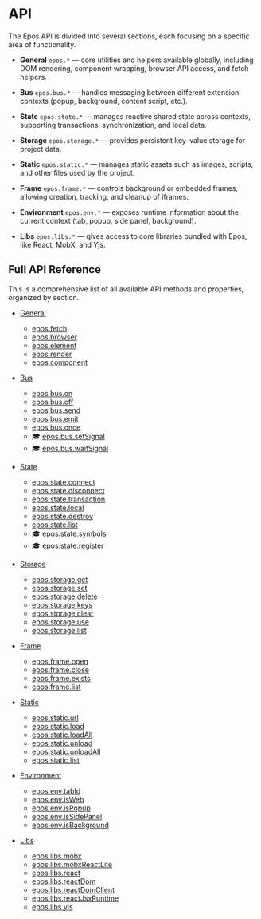 # API

The Epos API is divided into several sections, each focusing on a specific area of functionality.

- **General** `epos.*` — core utilities and helpers available globally, including DOM rendering, component wrapping, browser API access, and fetch helpers.

- **Bus** `epos.bus.*` — handles messaging between different extension contexts (popup, background, content script, etc.).

- **State** `epos.state.*` — manages reactive shared state across contexts, supporting transactions, synchronization, and local data.

- **Storage** `epos.storage.*` — provides persistent key–value storage for project data.

- **Static** `epos.static.*` — manages static assets such as images, scripts, and other files used by the project.

- **Frame** `epos.frame.*` — controls background or embedded frames, allowing creation, tracking, and cleanup of iframes.

- **Environment** `epos.env.*` — exposes runtime information about the current context (tab, popup, side panel, background).

- **Libs** `epos.libs.*` — gives access to core libraries bundled with Epos, like React, MobX, and Yjs.

## Full API Reference

This is a comprehensive list of all available API methods and properties, organized by section.

- [General](/docs/api-general)
  - [epos.fetch](/docs/api-general#epos-fetch)
  - [epos.browser](/docs/api-general#epos-browser)
  - [epos.element](/docs/api-general#epos-element)
  - [epos.render](/docs/api-general#epos-render)
  - [epos.component](/docs/api-general#epos-component)

- [Bus](/docs/api-bus)
  - [epos.bus.on](/docs/api-bus#epos-bus-on)
  - [epos.bus.off](/docs/api-bus#epos-bus-off)
  - [epos.bus.send](/docs/api-bus#epos-bus-send)
  - [epos.bus.emit](/docs/api-bus#epos-bus-emit)
  - [epos.bus.once](/docs/api-bus#epos-bus-once)
  - 🎓 [epos.bus.setSignal](/docs/api-bus#epos-bus-setSignal)
  - 🎓 [epos.bus.waitSignal](/docs/api-bus#epos-bus-waitSignal)

- [State](/docs/api-state)
  - [epos.state.connect](/docs/api-state#epos-state-connect)
  - [epos.state.disconnect](/docs/api-state#epos-state-disconnect)
  - [epos.state.transaction](/docs/api-state#epos-state-transaction)
  - [epos.state.local](/docs/api-state#epos-state-local)
  - [epos.state.destroy](/docs/api-state#epos-state-destroy)
  - [epos.state.list](/docs/api-state#epos-state-list)
  - 🎓 [epos.state.symbols](/docs/api-state#epos-state-symbols)
  - 🎓 [epos.state.register](/docs/api-state#epos-state-register)

- [Storage](#storage)
  - [epos.storage.get](#epos-storage-get)
  - [epos.storage.set](#epos-storage-set)
  - [epos.storage.delete](#epos-storage-delete)
  - [epos.storage.keys](#epos-storage-keys)
  - [epos.storage.clear](#epos-storage-clear)
  - [epos.storage.use](#epos-storage-use)
  - [epos.storage.list](#epos-storage-list)

- [Frame](#frame)
  - [epos.frame.open](#epos-frame-open)
  - [epos.frame.close](#epos-frame-close)
  - [epos.frame.exists](#epos-frame-exists)
  - [epos.frame.list](#epos-frame-list)

- [Static](#static)
  - [epos.static.url](#epos-static-url)
  - [epos.static.load](#epos-static-load)
  - [epos.static.loadAll](#epos-static-loadAll)
  - [epos.static.unload](#epos-static-unload)
  - [epos.static.unloadAll](#epos-static-unloadAll)
  - [epos.static.list](#epos-static-list)

- [Environment](#environment)
  - [epos.env.tabId](#epos-env-tabId)
  - [epos.env.isWeb](#epos-env-isWeb)
  - [epos.env.isPopup](#epos-env-isPopup)
  - [epos.env.isSidePanel](#epos-env-isSidePanel)
  - [epos.env.isBackground](#epos-env-isBackground)

- [Libs](#libs)
  - [epos.libs.mobx](#epos-libs-mobx)
  - [epos.libs.mobxReactLite](#epos-libs-mobxReactLite)
  - [epos.libs.react](#epos-libs-react)
  - [epos.libs.reactDom](#epos-libs-reactDom)
  - [epos.libs.reactDomClient](#epos-libs-reactDomClient)
  - [epos.libs.reactJsxRuntime](#epos-libs-reactJsxRuntime)
  - [epos.libs.yjs](#epos-libs-yjs)
